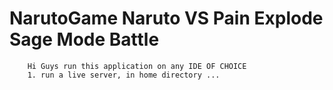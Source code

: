 # NarutoGame Naruto VS Pain Explode Sage Mode Battle 

        Hi Guys run this application on any IDE OF CHOICE 
        1. run a live server, in home directory ... 
        
